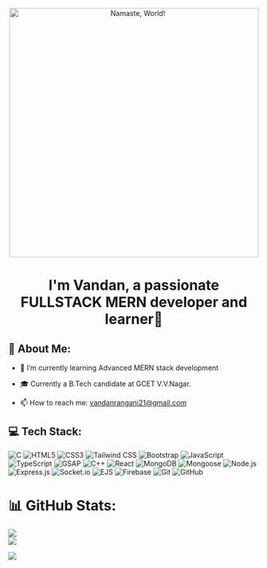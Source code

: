 <p align="center">
  <img src="https://user-images.githubusercontent.com/74038190/226190894-18e959ba-d458-4a94-ac44-790190f2a947.gif" alt="Namaste, World!" style="width: 500px; max-width: 100%; display: inline-block;"/>
</p>

<h1 align="center">I'm Vandan, a passionate FULLSTACK MERN developer and learner🚀</h1>

<h2>💫 About Me:</h2>

- 🌱 I’m currently learning  Advanced MERN stack development 
  
- 🎓 Currently a B.Tech candidate at GCET V.V.Nagar.
  
- 📫 How to reach me: vandanrangani21@gmail.com

## 💻 Tech Stack:
![C ](https://img.shields.io/badge/language-C-blue?style=for-the-badge&logo=c&logoColor=white)
![HTML5](https://img.shields.io/badge/html5-%23E34F26.svg?style=for-the-badge&logo=html5&logoColor=white)
![CSS3](https://img.shields.io/badge/css3-%231572B6.svg?style=for-the-badge&logo=css3&logoColor=white)
![Tailwind CSS](https://img.shields.io/badge/Tailwind%20CSS-%23F7DF1E.svg?style=for-the-badge&logo=tailwindcss)
![Bootstrap](https://img.shields.io/badge/bootstrap-%23563D7C.svg?style=for-the-badge&logo=bootstrap&logoColor=white)
![JavaScript](https://img.shields.io/badge/javascript-%23323330.svg?style=for-the-badge&logo=javascript&logoColor=%23F7DF1E)
![TypeScript](https://img.shields.io/badge/TypeScript-%23F7DF1E.svg?style=for-the-badge&logo=typescript)
![GSAP](https://img.shields.io/badge/gsap-%2388CE02.svg?style=for-the-badge&logo=greensock&logoColor=white)
![C++](https://img.shields.io/badge/c++-%2300599C.svg?style=for-the-badge&logo=c%2B%2B&logoColor=white)
![React](https://img.shields.io/badge/react-%2320232a.svg?style=for-the-badge&logo=react&logoColor=%2361DAFB)
![MongoDB](https://img.shields.io/badge/mongodb-%234EA94B.svg?style=for-the-badge&logo=mongodb&logoColor=white)
![Mongoose](https://img.shields.io/badge/mongoose-%23880000.svg?style=for-the-badge&logo=mongoose&logoColor=white)
![Node.js](https://img.shields.io/badge/node.js-%2343853D.svg?style=for-the-badge&logo=node.js&logoColor=white)
![Express.js](https://img.shields.io/badge/express.js-%23404d59.svg?style=for-the-badge)
![Socket.io](https://img.shields.io/badge/socket.io-%23010101.svg?style=for-the-badge&logo=socket.io&logoColor=white)
![EJS](https://img.shields.io/badge/ejs-%2300BC3F.svg?style=for-the-badge&logo=ejs&logoColor=white)
![Firebase](https://img.shields.io/badge/Firebase-%23039BE5.svg?style=for-the-badge&logo=firebase)
![Git](https://img.shields.io/badge/git-%23F05033.svg?style=for-the-badge&logo=git&logoColor=white)
![GitHub](https://img.shields.io/badge/github-%23121011.svg?style=for-the-badge&logo=github&logoColor=white)

# 📊 GitHub Stats:
![](https://github-readme-stats.vercel.app/api?username=ranganivandan&theme=dark&hide_border=false&include_all_commits=false&count_private=false)<br/>
![](https://github-readme-streak-stats.herokuapp.com/?user=ranganivandan&theme=dark&hide_border=false)<br/>
  
  [![](https://visitcount.itsvg.in/api?id=ranganivandan&label=Profile%20Views&color=0&icon=4&pretty=true)](https://github-visitor-counter-pro.vercel.app)
  
</div>
